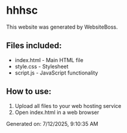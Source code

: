 # hhhsc

This website was generated by WebsiteBoss.

## Files included:
- index.html - Main HTML file
- style.css - Stylesheet
- script.js - JavaScript functionality

## How to use:
1. Upload all files to your web hosting service
2. Open index.html in a web browser

Generated on: 7/12/2025, 9:10:35 AM
